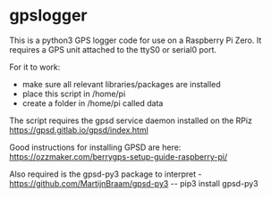 # gpslogger
This is a python3 GPS logger code for use on a Raspberry Pi Zero.
It requires a GPS unit attached to the ttyS0 or serial0 port.

For it to work:
 - make sure all relevant libraries/packages are installed
 - place this script in /home/pi
 - create a folder in /home/pi called data

The script requires the gpsd service daemon installed on the RPiz
https://gpsd.gitlab.io/gpsd/index.html

Good instructions for installing GPSD are here: https://ozzmaker.com/berrygps-setup-guide-raspberry-pi/

Also required is the gpsd-py3 package to interpret - https://github.com/MartijnBraam/gpsd-py3
 -- pip3 install gpsd-py3
